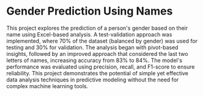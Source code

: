 # Gender Prediction Using Names
This project explores the prediction of a person's gender based on their name using Excel-based analysis. A test-validation approach was implemented, where 70% of the dataset (balanced by gender) was used for testing and 30% for validation. The analysis began with pivot-based insights, followed by an improved approach that considered the last two letters of names, increasing accuracy from 83% to 84%. The model's performance was evaluated using precision, recall, and F1-score to ensure reliability. This project demonstrates the potential of simple yet effective data analysis techniques in predictive modeling without the need for complex machine learning tools.
